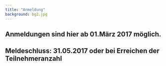 ```yaml
---
title: "Anmeldung"
background: bg2.jpg
---
```

## Anmeldungen sind hier ab 01.März 2017 möglich.

## Meldeschluss: 31.05.2017 oder bei Erreichen der Teilnehmeranzahl
 
 
 
 
